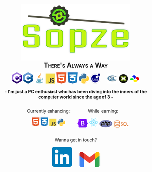 

<p align="center" style="margin-bottom:0"><img width=70% src="./assets/sopze.svg" alt="SOPZE"></p>

<h2 align="center" style="font-variant:small-caps; margin:0">There's Always a Way</h2>

<p align="center" style="margin-top:10px;">
  <img width=32px src="./assets/ln/Csharp.svg" alt="C#">
  <img width=32px src="./assets/ln/Cpp.svg" alt="C++">
  <img width=32px src="./assets/ln/java.svg" alt="Java">
  <img width=32px src="./assets/ln/js.svg" alt="Javascript">
  <img width=32px src="./assets/ln/html.svg" alt="HTML">
  <img width=32px src="./assets/ln/css.svg" alt="CSS">
  <img width=32px src="./assets/ln/python.svg" alt="Python">
  <img width=32px src="./assets/ln/lua.svg" alt="Lua">
  <span style="padding-left:20px"></span>
  <img width=32px src="./assets/ln/glsl.svg" alt="GLSL">
  <img width=32px src="./assets/ln/directx.svg" alt="DirectX">
  <img width=32px src="./assets/ln/snes.svg" alt="65C816 ASM">
</p>
<!-- <p align="center" style="margin-top:10px;">
  <img width=32px src="./assets/ap/illustrator.svg" alt="Illustrator">
  <img width=32px src="./assets/ap/photoshop.svg" alt="Photoshop">
  <img width=32px src="./assets/ap/premiere.svg" alt="Premiere">
  <img width=32px src="./assets/ap/blender.svg" alt="Blender">
  <img width=32px src="./assets/ap/substancepainter.svg" alt="Substance Painter">
  <img width=32px src="./assets/ap/zbrush.svg" alt="ZBrush">
  <span style="padding-left:20px"></span>
  <img width=32px src="./assets/ge/goldsrc.svg" alt="GoldSource">
  <img width=32px src="./assets/ge/source.svg" alt="Source">
  <img width=32px src="./assets/ge/unreal.svg" alt="Unreal Engine">
  <img width=32px src="./assets/ge/unity.svg" alt="Unity">
</p> -->
<p align="center"><b>- I'm just a PC enthusiast who has been diving into the inners of the computer world since the age of 3 -</b></p>
<div style="display:flex">
  <div style="width:100%; margin-left: 15%">
    <p align="center" style="margin-bottom:8px">Currently enhancing:</p>
    <p align="center">
      <img width=24px src="./assets/ln/html.svg" alt="HTML">
      <img width=24px src="./assets/ln/css.svg" alt="CSS">
      <img width=24px src="./assets/ln/js.svg" alt="Javascript">
      <img width=24px src="./assets/ln/python.svg" alt="Python">
    </p>
  </div>
  <div style="width:100%; margin-right: 15%">
    <p align="center" style="margin-bottom:8px">While learning:</p>
    <p align="center">
      <img width=34px src="./assets/tx/bootstrap.svg" alt="Bootstrap">
      <img width=28px src="./assets/tx/react.svg" alt="React">
      <img width=44px src="./assets/ln/php.svg" alt="PHP">
      <img width=48px src="./assets/ln/sql.svg" alt="SQL">
    </p>
  </div>
</div>

<p align="center" style="margin-bottom:8px">Wanna get in touch?</p>
<p align="center">
  <img width=64px src="./assets/sc/linkedin.svg" alt="Linkedin">
  <span style="padding-left:20px"></span>
  <img width=64px src="./assets/sc/gmail.svg" alt="Gmail">
</p>

<!--
**Sopze92/Sopze92** is a ✨ _special_ ✨ repository because its `README.md` (this file) appears on your GitHub profile.

Here are some ideas to get you started:

- 🔭 I’m currently working on ...
- 🌱 I’m currently learning ...
- 👯 I’m looking to collaborate on ...
- 🤔 I’m looking for help with ...
- 💬 Ask me about ...
- 📫 How to reach me: ...
- 😄 Pronouns: ...
- ⚡ Fun fact: ...
-->
